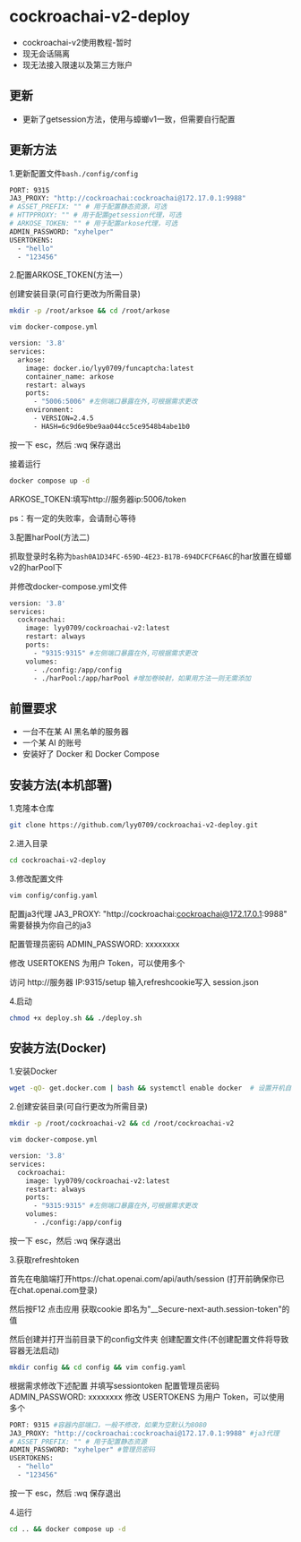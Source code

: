 # cockroachai-v2-deploy
- cockroachai-v2使用教程-暂时
- 现无会话隔离
- 现无法接入限速以及第三方账户

## 更新

- 更新了getsession方法，使用与蟑螂v1一致，但需要自行配置

## 更新方法

1.更新配置文件```bash./config/config```
```bash
PORT: 9315
JA3_PROXY: "http://cockroachai:cockroachai@172.17.0.1:9988"
# ASSET_PREFIX: "" # 用于配置静态资源，可选
# HTTPPROXY: "" # 用于配置getsession代理，可选
# ARKOSE_TOKEN: "" # 用于配置arkose代理，可选
ADMIN_PASSWORD: "xyhelper"
USERTOKENS:
  - "hello"
  - "123456"
```
2.配置ARKOSE_TOKEN(方法一）

创建安装目录(可自行更改为所需目录)

```bash
mkdir -p /root/arksoe && cd /root/arkose
```
```bash
vim docker-compose.yml
```

```bash
version: '3.8'
services:
  arkose:
    image: docker.io/lyy0709/funcaptcha:latest
	container_name: arkose
    restart: always
    ports:
      - "5006:5006" #左侧端口暴露在外,可根据需求更改
    environment:
	  - VERSION=2.4.5
	  - HASH=6c9d6e9be9aa044cc5ce9548b4abe1b0
```
按一下 esc，然后 :wq 保存退出

接着运行
```bash
docker compose up -d
```

ARKOSE_TOKEN:填写http://服务器ip:5006/token

ps：有一定的失败率，会请耐心等待

3.配置harPool(方法二)

抓取登录时名称为```bash0A1D34FC-659D-4E23-B17B-694DCFCF6A6C```的har放置在蟑螂v2的harPool下

并修改docker-compose.yml文件

```bash
version: '3.8'
services:
  cockroachai:
    image: lyy0709/cockroachai-v2:latest
    restart: always
    ports:
      - "9315:9315" #左侧端口暴露在外,可根据需求更改
    volumes:
      - ./config:/app/config
	  - ./harPool:/app/harPool #增加卷映射，如果用方法一则无需添加
```

## 前置要求

- 一台不在某 AI 黑名单的服务器
- 一个某 AI 的账号
- 安装好了 Docker 和 Docker Compose

## 安装方法(本机部署)

1.克隆本仓库

```bash
git clone https://github.com/lyy0709/cockroachai-v2-deploy.git
```

2.进入目录

```bash
cd cockroachai-v2-deploy
```

3.修改配置文件

```bash
vim config/config.yaml
```
配置ja3代理 JA3_PROXY: "http://cockroachai:cockroachai@172.17.0.1:9988" 需要替换为你自己的ja3

配置管理员密码 ADMIN_PASSWORD: xxxxxxxx

修改 USERTOKENS 为用户 Token，可以使用多个

访问 http://服务器 IP:9315/setup 输入refreshcookie写入 session.json

4.启动

```bash
chmod +x deploy.sh && ./deploy.sh
```

## 安装方法(Docker)

1.安装Docker

```bash
wget -qO- get.docker.com | bash && systemctl enable docker  # 设置开机自动启动
```

2.创建安装目录(可自行更改为所需目录)

```bash
mkdir -p /root/cockroachai-v2 && cd /root/cockroachai-v2
```
```bash
vim docker-compose.yml
```

```bash
version: '3.8'
services:
  cockroachai:
    image: lyy0709/cockroachai-v2:latest
    restart: always
    ports:
      - "9315:9315" #左侧端口暴露在外,可根据需求更改
    volumes:
      - ./config:/app/config
```
按一下 esc，然后 :wq 保存退出

3.获取refreshtoken

首先在电脑端打开https://chat.openai.com/api/auth/session (打开前确保你已在chat.openai.com登录)

然后按F12 点击应用 获取cookie 即名为"__Secure-next-auth.session-token"的值

然后创建并打开当前目录下的config文件夹 创建配置文件(不创建配置文件将导致容器无法启动)
```bash
mkdir config && cd config && vim config.yaml
```

根据需求修改下述配置 并填写sessiontoken 配置管理员密码 ADMIN_PASSWORD: xxxxxxxx 修改 USERTOKENS 为用户 Token，可以使用多个

```bash
PORT: 9315 #容器内部端口，一般不修改，如果为空默认为8080
JA3_PROXY: "http://cockroachai:cockroachai@172.17.0.1:9988" #ja3代理
# ASSET_PREFIX: "" # 用于配置静态资源
ADMIN_PASSWORD: "xyhelper" #管理员密码
USERTOKENS:
  - "hello"
  - "123456"
```


按一下 esc，然后 :wq 保存退出

4.运行
```bash
cd .. && docker compose up -d
```
